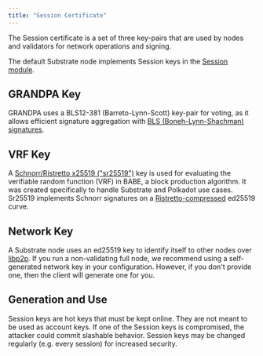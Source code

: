 ```yaml
---
title: "Session Certificate"
---
```


The Session certificate is a set of three key-pairs that are used by nodes and validators for network operations and signing.

The default Substrate node implements Session keys in the [Session module](/rustdocs/v1.0/srml_session/index.html).

## GRANDPA Key

GRANDPA uses a BLS12-381 (Barreto-Lynn-Scott) key-pair for voting, as it allows efficient signature aggregation with [BLS (Boneh-Lynn-Shachman) signatures](https://github.com/w3f/bls).

## VRF Key

A [Schnorr/Ristretto x25519 ("sr25519")](https://github.com/w3f/schnorrkel) key is used for evaluating the verifiable random function (VRF) in BABE, a block production algorithm. It was created specifically to handle Substrate and Polkadot use cases. Sr25519 implements Schnorr signatures on a [Ristretto-compressed](https://ristretto.group) ed25519 curve.

## Network Key

A Substrate node uses an ed25519 key to identify itself to other nodes over [libp2p](https://github.com/libp2p/rust-libp2p). If you run a non-validating full node, we recommend using a self-generated network key in your configuration. However, if you don't provide one, then the client will generate one for you.

## Generation and Use

Session keys are hot keys that must be kept online. They are not meant to be used as account keys. If one of the Session keys is compromised, the attacker could commit slashable behavior. Session keys may be changed regularly (e.g. every session) for increased security.
